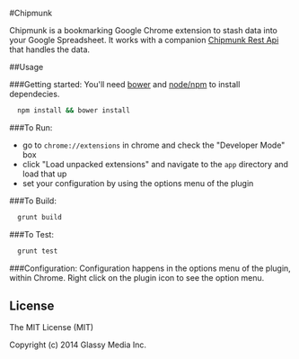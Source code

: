 #Chipmunk

Chipmunk is a bookmarking Google Chrome extension to stash data into your Google Spreadsheet.
It works with a companion [Chipmunk Rest Api](https://github.com/GlassyMedia/chipmunk-restapi) that handles the data.

##Usage

###Getting started:
You'll need [bower](http://bower.io/) and [node/npm](http://nodejs.org/) to install dependecies.

```sh
  npm install && bower install
```

###To Run:
* go to `chrome://extensions` in chrome and check the "Developer Mode" box
* click "Load unpacked extensions" and navigate to the `app` directory and load that up
* set your configuration by using the options menu of the plugin

###To Build:
```sh
  grunt build
```

###To Test:
```sh
  grunt test
```

###Configuration:
Configuration happens in the options menu of the plugin, within Chrome. Right click on the plugin icon to see the option menu.

## License

The MIT License (MIT)

Copyright (c) 2014 Glassy Media Inc.
